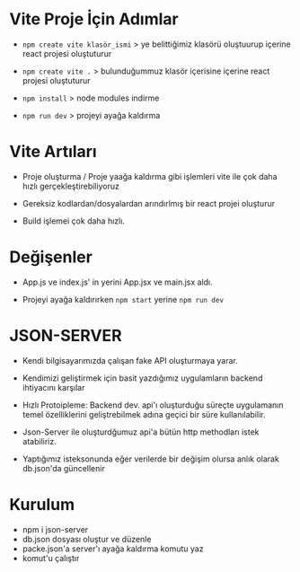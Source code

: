 # Vite Proje İçin Adımlar

- `npm create vite klasör_ismi` > ye belittiğimiz klasörü oluştuurup içerine react projesi oluştuturur

- `npm create vite .` > bulunduğummuz klasör içerisine içerine react projesi oluştuturur

- `npm install` > node modules indirme

- `npm run dev` > projeyi ayağa kaldırma

# Vite Artıları

- Proje oluşturma / Proje yaağa kaldırma gibi işlemleri vite ile çok daha hızlı gerçekleştirebiliyoruz

- Gereksiz kodlardan/dosyalardan arındırlmış bir react projei oluşturur

- Build işlemei çok daha hızlı.

# Değişenler

- App.js ve index.js' in yerini App.jsx ve main.jsx aldı.

- Projeyi ayağa kaldırırken `npm start` yerine `npm run dev`

# JSON-SERVER

- Kendi bilgisayarımızda çalışan fake API oluşturmaya yarar.

- Kendimizi geliştirmek için basit yazdığımız uygulamların backend ihtiyacını karşılar

- Hızlı Protoipleme: Backend dev. api'ı oluşturduğu süreçte uygulamanın temel özelliklerini geliştrebilmek adına geçici bir süre kullanılabilir.

- Json-Server ile oluşturdğumuz api'a bütün http methodları istek atabiliriz.

- Yaptığımız isteksonunda eğer verilerde bir değişim olursa anlık olarak db.json'da güncellenir

# Kurulum

- npm i json-server
- db.json dosyası oluştur ve düzenle
- packe.json'a server'ı ayağa kaldırma komutu yaz
- komut'u çalıştır
